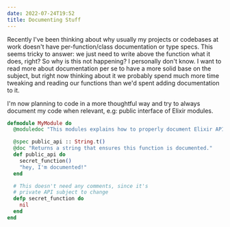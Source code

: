 ```yaml
---
date: 2022-07-24T19:52
title: Documenting Stuff
---
```


Recently I've been thinking about why usually my projects or codebases at work
doesn't have per-function/class documentation or type specs. This seems tricky
to answer: we just need to write above the function what it does, right? So why
is this not happening? I personally don't know. I want to read more about
documentation per se to have a more solid base on the subject, but right now
thinking about it we probably spend much more time tweaking and reading our
functions than we'd spent adding documentation to it.

I'm now planning to code in a more thoughtful way and try to always document my
code when relevant, e.g: public interface of Elixir modules.

```elixir
defmodule MyModule do
  @moduledoc "This modules explains how to properly document Elixir APIs"

  @spec public_api :: String.t()
  @doc "Returns a string that ensures this function is documented."
  def public_api do
    secret_function()
    "hey, I'm documented!"
  end

  # This doesn't need any comments, since it's
  # private API subject to change
  defp secret_function do
    nil
  end
end
```
